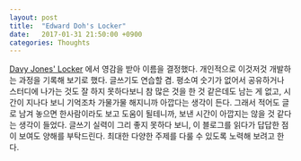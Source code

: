 ```yaml
---
layout: post
title:  "Edward Doh's Locker"
date:   2017-01-31 21:50:00 +0900
categories: Thoughts
---
```

 [Davy Jones' Locker](https://en.wikipedia.org/wiki/Davy_Jones'_Locker) 에서 영감을 받아 이름을 결정했다. 개인적으로 이것저것 개발하는 과정을 기록해 보기로 했다. 글쓰기도 연습할 겸. 평소여 숫기가 없어서 공유하거나 스터디에 나가는 것도 잘 하지 못하다보니 참 많은 것을 한 것 같은데도 남는 게 없고, 시간이 지나다 보니 기억조차 가물가물 해지니까 아깝다는 생각이 든다. 그래서 적어도 글로 남겨 놓으면 한사람이라도 보고 도움이 될테니까, 보낸 시간이 아깝지는 않을 것 같다는 생각이 들었다.
 글쓰기 실력이 그리 좋지 못하다 보니, 이 블로그를 읽다가 답답한 점이 보여도 양해를 부탁드린다. 최대한 다양한 주제를 다룰 수 있도록 노력해 보려고 한다.
